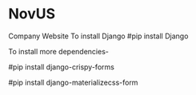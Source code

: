 # NovUS
Company Website
To install Django
#pip install Django

To install more dependencies-

  #pip install django-crispy-forms

  #pip install django-materializecss-form
